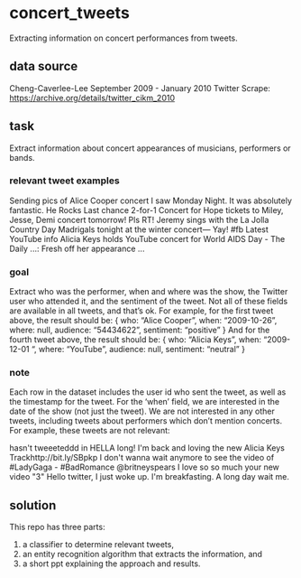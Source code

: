 # concert_tweets
Extracting information on concert performances from tweets.

## data source
Cheng-Caverlee-Lee September 2009 - January 2010 Twitter
Scrape: https://archive.org/details/twitter_cikm_2010

## task
Extract information about concert appearances of
musicians, performers or bands.

### relevant tweet examples
Sending pics of Alice Cooper concert I saw Monday Night. It was absolutely fantastic.
He Rocks
Last chance 2-for-1 Concert for Hope tickets to Miley, Jesse, Demi concert
tomorrow! Pls RT!
Jeremy sings with the La Jolla Country Day Madrigals tonight at the winter concert—
Yay! #fb
Latest YouTube info Alicia Keys holds YouTube concert for World AIDS Day - The Daily
...: Fresh off her appearance ...

### goal
Extract who was the performer, when and where
was the show, the Twitter user who attended it, and the sentiment of the tweet. Not all
of these fields are available in all tweets, and that’s ok. For example, for the first tweet
above, the result should be:
{ who: “Alice Cooper”, when: “2009-10-26”, where: null, audience: “54434622”,
sentiment: “positive” }
And for the fourth tweet above, the result should be:
{ who: “Alicia Keys”, when: “2009-12-01 “, where: “YouTube”, audience: null, sentiment:
“neutral” }

### note
Each row in the dataset includes the user id who sent the tweet, as well as the
timestamp for the tweet. For the ‘when’ field, we are interested in the date of the show
(not just the tweet). We are not interested in any other tweets, including tweets about
performers which don’t mention concerts. For example, these tweets are not relevant:

hasn't tweeeteddd in HELLA long! I'm back and loving the new Alicia Keys
Trackhttp://bit.ly/SBpkp
I don't wanna wait anymore to see the video of #LadyGaga - #BadRomance
@britneyspears I love so so much your new video "3"
Hello twitter, I just woke up. I'm breakfasting. A long day wait me.

## solution
This repo has three parts: 
1. a classifier to determine relevant tweets,
2. an entity recognition algorithm that extracts the information, and
3. a short ppt explaining the approach and results.